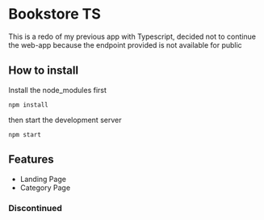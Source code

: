 # Bookstore TS

This is a redo of my previous app with Typescript, decided not to continue the web-app because the endpoint provided is not available for public

## How to install

Install the node_modules first

`npm install`

then start the development server

`npm start`

## Features

- Landing Page
- Category Page

### Discontinued
